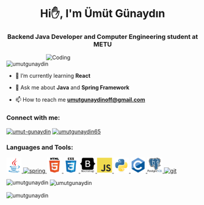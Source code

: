 
<h1 align="center">Hi✋, I'm Ümüt Günaydın</h1>
<h3 align="center">Backend Java Developer and Computer Engineering student at METU</h3>
<img align="right" alt="Coding" width="400" src="https://camo.githubusercontent.com/7b74c6396b4fe40895b2d3da58b95e97abbd2e15c5ef58be30e954fc1b059da8/68747470733a2f2f692e696d6775722e636f6d2f384d75705a48592e676966">

<p align="left"> <img src="https://komarev.com/ghpvc/?username=umutgunaydin&label=Profile%20views&color=0e75b6&style=flat" alt="umutgunaydin" /> </p>

- 🌱 I’m currently learning **React**

- 💬 Ask me about **Java** and **Spring Framework**

- 📫 How to reach me **umutgunaydinoff@gmail.com**

<h3 align="left">Connect with me:</h3>
<p align="left">
<a href="https://linkedin.com/in/umut-gunaydin" target="blank"><img align="center" src="https://raw.githubusercontent.com/rahuldkjain/github-profile-readme-generator/master/src/images/icons/Social/linked-in-alt.svg" alt="umut-gunaydin" height="30" width="40" /></a>
<a href="https://www.hackerrank.com/umutgunaydin65" target="blank"><img align="center" src="https://raw.githubusercontent.com/rahuldkjain/github-profile-readme-generator/master/src/images/icons/Social/hackerrank.svg" alt="umutgunaydin65" height="30" width="40" /></a>
</p>

<h3 align="left">Languages and Tools:</h3>
<p align="left"> <a href="https://www.java.com" target="_blank" rel="noreferrer"> <img src="https://raw.githubusercontent.com/devicons/devicon/master/icons/java/java-original.svg" alt="java" width="40" height="40"/> </a> <a href="https://spring.io/" target="_blank" rel="noreferrer"> <img src="https://www.vectorlogo.zone/logos/springio/springio-icon.svg" alt="spring" width="40" height="40"/> </a> <a href="https://www.w3.org/html/" target="_blank" rel="noreferrer"> <img src="https://raw.githubusercontent.com/devicons/devicon/master/icons/html5/html5-original-wordmark.svg" alt="html5" width="40" height="40"/> </a> <a href="https://www.w3schools.com/css/" target="_blank" rel="noreferrer"> <img src="https://raw.githubusercontent.com/devicons/devicon/master/icons/css3/css3-original-wordmark.svg" alt="css3" width="40" height="40"/> </a> <a href="https://getbootstrap.com" target="_blank" rel="noreferrer"> <img src="https://raw.githubusercontent.com/devicons/devicon/master/icons/bootstrap/bootstrap-plain-wordmark.svg" alt="bootstrap" width="40" height="40"/> </a> <a href="https://developer.mozilla.org/en-US/docs/Web/JavaScript" target="_blank" rel="noreferrer"> <img src="https://raw.githubusercontent.com/devicons/devicon/master/icons/javascript/javascript-original.svg" alt="javascript" width="40" height="40"/> </a>  <a href="https://www.python.org" target="_blank" rel="noreferrer"> <img src="https://raw.githubusercontent.com/devicons/devicon/master/icons/python/python-original.svg" alt="python" width="40" height="40"/> </a> <a href="https://www.cprogramming.com/" target="_blank" rel="noreferrer"> <img src="https://raw.githubusercontent.com/devicons/devicon/master/icons/c/c-original.svg" alt="c" width="40" height="40"/> </a> <a href="https://www.postgresql.org" target="_blank" rel="noreferrer"> <img src="https://raw.githubusercontent.com/devicons/devicon/master/icons/postgresql/postgresql-original-wordmark.svg" alt="postgresql" width="40" height="40"/> </a> <a href="https://git-scm.com/" target="_blank" rel="noreferrer"> <img src="https://www.vectorlogo.zone/logos/git-scm/git-scm-icon.svg" alt="git" width="40" height="40"/> </a> </p>

<p><img align="left" src="https://github-readme-stats.vercel.app/api/top-langs?username=umutgunaydin&show_icons=true&locale=en&layout=compact&theme=tokyonight" alt="umutgunaydin" /></p>

<p>&nbsp;<img align="center" src="https://github-readme-stats.vercel.app/api?username=umutgunaydin&theme=tokyonight&show_icons=true&locale=en" alt="umutgunaydin" /></p>

<p><img align="center" src="https://github-readme-streak-stats.herokuapp.com/?user=umutgunaydin&theme=tokyonight" alt="umutgunaydin" /></p>
